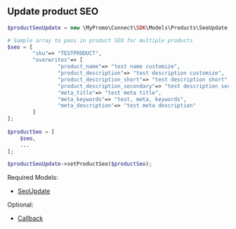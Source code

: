 ## Update product SEO

```php
$productSeoUpdate = new \MyPromo\Connect\SDK\Models\Products\SeoUpdate();

# Sample array to pass in product SEO for multiple products
$seo = [
        "sku"=> "TESTPRODUCT",
        "overwrites"=> [
                "product_name"=> "test name customize",
                "product_description"=> "test description customize",
                "product_description_short"=> "test description short",
                "product_description_secondary"=> "test description secondary",
                "meta_title"=> "test meta title",
                "meta_keywords"=> "test, meta, keywords",
                "meta_description"=> "test meta description"
        ]
];
            
$productSeo = [
    $seo,
    ...
];

$productSeoUpdate->setProductSeo($productSeo);
```

Required Models:

* [SeoUpdate][SeoUpdate]

Optional:

* [Callback][Callback]

[ProductRepository]: ../../Repositories/Products/ProductRepository.md

[Callback]: ../Callback.md

[SeoUpdate]: SeoUpdate.md
